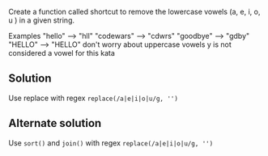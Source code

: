Create a function called shortcut to remove the lowercase vowels (a, e, i, o, u ) in a given string.

Examples
"hello"     -->  "hll"
"codewars"  -->  "cdwrs"
"goodbye"   -->  "gdby"
"HELLO"     -->  "HELLO"
don't worry about uppercase vowels
y is not considered a vowel for this kata

## Solution
Use replace with regex `replace(/a|e|i|o|u/g, '')`

## Alternate solution
Use `sort()` and `join()` with regex `replace(/a|e|i|o|u/g, '')`
